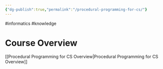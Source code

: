 ```yaml
---
{"dg-publish":true,"permalink":"/procedural-programming-for-cs/"}
---
```


#informatics #knowledge 
# Course Overview
[[Procedural Programming for CS Overview\|Procedural Programming for CS Overview]]